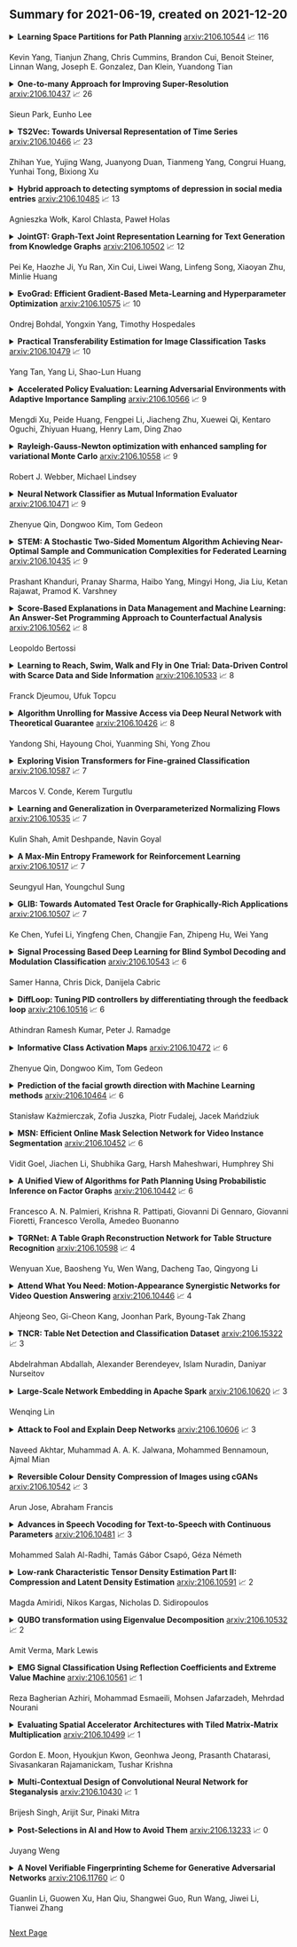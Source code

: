 ## Summary for 2021-06-19, created on 2021-12-20


<details><summary><b>Learning Space Partitions for Path Planning</b>
<a href="https://arxiv.org/abs/2106.10544">arxiv:2106.10544</a>
&#x1F4C8; 116 <br>
<p>Kevin Yang, Tianjun Zhang, Chris Cummins, Brandon Cui, Benoit Steiner, Linnan Wang, Joseph E. Gonzalez, Dan Klein, Yuandong Tian</p></summary>
<p>

**Abstract:** Path planning, the problem of efficiently discovering high-reward trajectories, often requires optimizing a high-dimensional and multimodal reward function. Popular approaches like CEM and CMA-ES greedily focus on promising regions of the search space and may get trapped in local maxima. DOO and VOOT balance exploration and exploitation, but use space partitioning strategies independent of the reward function to be optimized. Recently, LaMCTS empirically learns to partition the search space in a reward-sensitive manner for black-box optimization. In this paper, we develop a novel formal regret analysis for when and why such an adaptive region partitioning scheme works. We also propose a new path planning method LaP3 which improves the function value estimation within each sub-region, and uses a latent representation of the search space. Empirically, LaP3 outperforms existing path planning methods in 2D navigation tasks, especially in the presence of difficult-to-escape local optima, and shows benefits when plugged into the planning components of model-based RL such as PETS. These gains transfer to highly multimodal real-world tasks, where we outperform strong baselines in compiler phase ordering by up to 39% on average across 9 tasks, and in molecular design by up to 0.4 on properties on a 0-1 scale. Code is available at https://github.com/yangkevin2/neurips2021-lap3.

</p>
</details>

<details><summary><b>One-to-many Approach for Improving Super-Resolution</b>
<a href="https://arxiv.org/abs/2106.10437">arxiv:2106.10437</a>
&#x1F4C8; 26 <br>
<p>Sieun Park, Eunho Lee</p></summary>
<p>

**Abstract:** Recently, there has been discussions on the ill-posed nature of super-resolution that multiple possible reconstructions exist for a given low-resolution image. Using normalizing flows, SRflow[23] achieves state-of-the-art perceptual quality by learning the distribution of the output instead of a deterministic output to one estimate. In this paper, we adapt the concepts of SRFlow to improve GAN-based super-resolution by properly implementing the one-to-many property. We modify the generator to estimate a distribution as a mapping from random noise. We improve the content loss that hampers the perceptual training objectives. We also propose additional training techniques to further enhance the perceptual quality of generated images. Using our proposed methods, we were able to improve the performance of ESRGAN[1] in x4 perceptual SR and achieve the state-of-the-art LPIPS score in x16 perceptual extreme SR by applying our methods to RFB-ESRGAN[21].

</p>
</details>

<details><summary><b>TS2Vec: Towards Universal Representation of Time Series</b>
<a href="https://arxiv.org/abs/2106.10466">arxiv:2106.10466</a>
&#x1F4C8; 23 <br>
<p>Zhihan Yue, Yujing Wang, Juanyong Duan, Tianmeng Yang, Congrui Huang, Yunhai Tong, Bixiong Xu</p></summary>
<p>

**Abstract:** This paper presents TS2Vec, a universal framework for learning representations of time series in an arbitrary semantic level. Unlike existing methods, TS2Vec performs contrastive learning in a hierarchical way over augmented context views, which enables a robust contextual representation for each timestamp. Furthermore, to obtain the representation of an arbitrary sub-sequence in the time series, we can apply a simple aggregation over the representations of corresponding timestamps. We conduct extensive experiments on time series classification tasks to evaluate the quality of time series representations. As a result, TS2Vec achieves significant improvement over existing SOTAs of unsupervised time series representation on 125 UCR datasets and 29 UEA datasets. The learned timestamp-level representations also achieve superior results in time series forecasting and anomaly detection tasks. A linear regression trained on top of the learned representations outperforms previous SOTAs of time series forecasting. Furthermore, we present a simple way to apply the learned representations for unsupervised anomaly detection, which establishes SOTA results in the literature. The source code is publicly available at https://github.com/yuezhihan/ts2vec.

</p>
</details>

<details><summary><b>Hybrid approach to detecting symptoms of depression in social media entries</b>
<a href="https://arxiv.org/abs/2106.10485">arxiv:2106.10485</a>
&#x1F4C8; 13 <br>
<p>Agnieszka Wołk, Karol Chlasta, Paweł Holas</p></summary>
<p>

**Abstract:** Sentiment and lexical analyses are widely used to detect depression or anxiety disorders. It has been documented that there are significant differences in the language used by a person with emotional disorders in comparison to a healthy individual. Still, the effectiveness of these lexical approaches could be improved further because the current analysis focuses on what the social media entries are about, and not how they are written. In this study, we focus on aspects in which these short texts are similar to each other, and how they were created. We present an innovative approach to the depression screening problem by applying Collgram analysis, which is a known effective method of obtaining linguistic information from texts. We compare these results with sentiment analysis based on the BERT architecture. Finally, we create a hybrid model achieving a diagnostic accuracy of 71%.

</p>
</details>

<details><summary><b>JointGT: Graph-Text Joint Representation Learning for Text Generation from Knowledge Graphs</b>
<a href="https://arxiv.org/abs/2106.10502">arxiv:2106.10502</a>
&#x1F4C8; 12 <br>
<p>Pei Ke, Haozhe Ji, Yu Ran, Xin Cui, Liwei Wang, Linfeng Song, Xiaoyan Zhu, Minlie Huang</p></summary>
<p>

**Abstract:** Existing pre-trained models for knowledge-graph-to-text (KG-to-text) generation simply fine-tune text-to-text pre-trained models such as BART or T5 on KG-to-text datasets, which largely ignore the graph structure during encoding and lack elaborate pre-training tasks to explicitly model graph-text alignments. To tackle these problems, we propose a graph-text joint representation learning model called JointGT. During encoding, we devise a structure-aware semantic aggregation module which is plugged into each Transformer layer to preserve the graph structure. Furthermore, we propose three new pre-training tasks to explicitly enhance the graph-text alignment including respective text / graph reconstruction, and graph-text alignment in the embedding space via Optimal Transport. Experiments show that JointGT obtains new state-of-the-art performance on various KG-to-text datasets.

</p>
</details>

<details><summary><b>EvoGrad: Efficient Gradient-Based Meta-Learning and Hyperparameter Optimization</b>
<a href="https://arxiv.org/abs/2106.10575">arxiv:2106.10575</a>
&#x1F4C8; 10 <br>
<p>Ondrej Bohdal, Yongxin Yang, Timothy Hospedales</p></summary>
<p>

**Abstract:** Gradient-based meta-learning and hyperparameter optimization have seen significant progress recently, enabling practical end-to-end training of neural networks together with many hyperparameters. Nevertheless, existing approaches are relatively expensive as they need to compute second-order derivatives and store a longer computational graph. This cost prevents scaling them to larger network architectures. We present EvoGrad, a new approach to meta-learning that draws upon evolutionary techniques to more efficiently compute hypergradients. EvoGrad estimates hypergradient with respect to hyperparameters without calculating second-order gradients, or storing a longer computational graph, leading to significant improvements in efficiency. We evaluate EvoGrad on three substantial recent meta-learning applications, namely cross-domain few-shot learning with feature-wise transformations, noisy label learning with Meta-Weight-Net and low-resource cross-lingual learning with meta representation transformation. The results show that EvoGrad significantly improves efficiency and enables scaling meta-learning to bigger architectures such as from ResNet10 to ResNet34.

</p>
</details>

<details><summary><b>Practical Transferability Estimation for Image Classification Tasks</b>
<a href="https://arxiv.org/abs/2106.10479">arxiv:2106.10479</a>
&#x1F4C8; 10 <br>
<p>Yang Tan, Yang Li, Shao-Lun Huang</p></summary>
<p>

**Abstract:** Transferability estimation is an essential problem in transfer learning to predict how good the performance is when transferring a source model (or source task) to a target task. Recent analytical transferability metrics have been widely used for source model selection and multi-task learning. A major challenge is how to make transfereability estimation robust under the cross-domain cross-task settings. The recently proposed OTCE score solves this problem by considering both domain and task differences, with the help of transfer experiences on auxiliary tasks, which causes an efficiency overhead. In this work, we propose a practical transferability metric called JC-NCE score that dramatically improves the robustness of the task difference estimation in OTCE, thus removing the need for auxiliary tasks. Specifically, we build the joint correspondences between source and target data via solving an optimal transport problem with a ground cost considering both the sample distance and label distance, and then compute the transferability score as the negative conditional entropy of the matched labels. Extensive validations under the intra-dataset and inter-dataset transfer settings demonstrate that our JC-NCE score outperforms the auxiliary-task free version of OTCE for 7% and 12%, respectively, and is also more robust than other existing transferability metrics on average.

</p>
</details>

<details><summary><b>Accelerated Policy Evaluation: Learning Adversarial Environments with Adaptive Importance Sampling</b>
<a href="https://arxiv.org/abs/2106.10566">arxiv:2106.10566</a>
&#x1F4C8; 9 <br>
<p>Mengdi Xu, Peide Huang, Fengpei Li, Jiacheng Zhu, Xuewei Qi, Kentaro Oguchi, Zhiyuan Huang, Henry Lam, Ding Zhao</p></summary>
<p>

**Abstract:** The evaluation of rare but high-stakes events remains one of the main difficulties in obtaining reliable policies from intelligent agents, especially in large or continuous state/action spaces where limited scalability enforces the use of a prohibitively large number of testing iterations. On the other hand, a biased or inaccurate policy evaluation in a safety-critical system could potentially cause unexpected catastrophic failures during deployment. In this paper, we propose the Accelerated Policy Evaluation (APE) method, which simultaneously uncovers rare events and estimates the rare event probability in Markov decision processes. The APE method treats the environment nature as an adversarial agent and learns towards, through adaptive importance sampling, the zero-variance sampling distribution for the policy evaluation. Moreover, APE is scalable to large discrete or continuous spaces by incorporating function approximators. We investigate the convergence properties of proposed algorithms under suitable regularity conditions. Our empirical studies show that APE estimates rare event probability with a smaller variance while only using orders of magnitude fewer samples compared to baseline methods in both multi-agent and single-agent environments.

</p>
</details>

<details><summary><b>Rayleigh-Gauss-Newton optimization with enhanced sampling for variational Monte Carlo</b>
<a href="https://arxiv.org/abs/2106.10558">arxiv:2106.10558</a>
&#x1F4C8; 9 <br>
<p>Robert J. Webber, Michael Lindsey</p></summary>
<p>

**Abstract:** Variational Monte Carlo (VMC) is an approach for computing ground-state wavefunctions that has recently become more powerful due to the introduction of neural network-based wavefunction parametrizations. However, efficiently training neural wavefunctions to converge to an energy minimum remains a difficult problem. In this work, we analyze optimization and sampling methods used in VMC and introduce alterations to improve their performance. First, based on theoretical convergence analysis in a noiseless setting, we motivate a new optimizer that we call the Rayleigh-Gauss-Newton method, which can improve upon gradient descent and natural gradient descent to achieve superlinear convergence with little added computational cost. Second, in order to realize this favorable comparison in the presence of stochastic noise, we analyze the effect of sampling error on VMC parameter updates and experimentally demonstrate that it can be reduced by the parallel tempering method. In particular, we demonstrate that RGN can be made robust to energy spikes that occur when new regions of configuration space become available to the sampler over the course of optimization. Finally, putting theory into practice, we apply our enhanced optimization and sampling methods to the transverse-field Ising and XXZ models on large lattices, yielding ground-state energy estimates with remarkably high accuracy after just 200-500 parameter updates.

</p>
</details>

<details><summary><b>Neural Network Classifier as Mutual Information Evaluator</b>
<a href="https://arxiv.org/abs/2106.10471">arxiv:2106.10471</a>
&#x1F4C8; 9 <br>
<p>Zhenyue Qin, Dongwoo Kim, Tom Gedeon</p></summary>
<p>

**Abstract:** Cross-entropy loss with softmax output is a standard choice to train neural network classifiers. We give a new view of neural network classifiers with softmax and cross-entropy as mutual information evaluators. We show that when the dataset is balanced, training a neural network with cross-entropy maximises the mutual information between inputs and labels through a variational form of mutual information. Thereby, we develop a new form of softmax that also converts a classifier to a mutual information evaluator when the dataset is imbalanced. Experimental results show that the new form leads to better classification accuracy, in particular for imbalanced datasets.

</p>
</details>

<details><summary><b>STEM: A Stochastic Two-Sided Momentum Algorithm Achieving Near-Optimal Sample and Communication Complexities for Federated Learning</b>
<a href="https://arxiv.org/abs/2106.10435">arxiv:2106.10435</a>
&#x1F4C8; 9 <br>
<p>Prashant Khanduri, Pranay Sharma, Haibo Yang, Mingyi Hong, Jia Liu, Ketan Rajawat, Pramod K. Varshney</p></summary>
<p>

**Abstract:** Federated Learning (FL) refers to the paradigm where multiple worker nodes (WNs) build a joint model by using local data. Despite extensive research, for a generic non-convex FL problem, it is not clear, how to choose the WNs' and the server's update directions, the minibatch sizes, and the local update frequency, so that the WNs use the minimum number of samples and communication rounds to achieve the desired solution. This work addresses the above question and considers a class of stochastic algorithms where the WNs perform a few local updates before communication. We show that when both the WN's and the server's directions are chosen based on a stochastic momentum estimator, the algorithm requires $\tilde{\mathcal{O}}(ε^{-3/2})$ samples and $\tilde{\mathcal{O}}(ε^{-1})$ communication rounds to compute an $ε$-stationary solution. To the best of our knowledge, this is the first FL algorithm that achieves such {\it near-optimal} sample and communication complexities simultaneously. Further, we show that there is a trade-off curve between local update frequencies and local minibatch sizes, on which the above sample and communication complexities can be maintained. Finally, we show that for the classical FedAvg (a.k.a. Local SGD, which is a momentum-less special case of the STEM), a similar trade-off curve exists, albeit with worse sample and communication complexities. Our insights on this trade-off provides guidelines for choosing the four important design elements for FL algorithms, the update frequency, directions, and minibatch sizes to achieve the best performance.

</p>
</details>

<details><summary><b>Score-Based Explanations in Data Management and Machine Learning: An Answer-Set Programming Approach to Counterfactual Analysis</b>
<a href="https://arxiv.org/abs/2106.10562">arxiv:2106.10562</a>
&#x1F4C8; 8 <br>
<p>Leopoldo Bertossi</p></summary>
<p>

**Abstract:** We describe some recent approaches to score-based explanations for query answers in databases and outcomes from classification models in machine learning. The focus is on work done by the author and collaborators. Special emphasis is placed on declarative approaches based on answer-set programming to the use of counterfactual reasoning for score specification and computation. Several examples that illustrate the flexibility of these methods are shown.

</p>
</details>

<details><summary><b>Learning to Reach, Swim, Walk and Fly in One Trial: Data-Driven Control with Scarce Data and Side Information</b>
<a href="https://arxiv.org/abs/2106.10533">arxiv:2106.10533</a>
&#x1F4C8; 8 <br>
<p>Franck Djeumou, Ufuk Topcu</p></summary>
<p>

**Abstract:** We develop a learning-based control algorithm for unknown dynamical systems under very severe data limitations. Specifically, the algorithm has access to streaming data only from a single and ongoing trial. Despite the scarcity of data, we show -- through a series of examples -- that the algorithm can provide performance comparable to reinforcement learning algorithms trained over millions of environment interactions. It accomplishes such performance by effectively leveraging various forms of side information on the dynamics to reduce the sample complexity. Such side information typically comes from elementary laws of physics and qualitative properties of the system. More precisely, the algorithm approximately solves an optimal control problem encoding the system's desired behavior. To this end, it constructs and refines a differential inclusion that contains the unknown vector field of the dynamics. The differential inclusion, used in an interval Taylor-based method, enables to over-approximate the set of states the system may reach. Theoretically, we establish a bound on the suboptimality of the approximate solution with respect to the case of known dynamics. We show that the longer the trial or the more side information is available, the tighter the bound. Empirically, experiments in a high-fidelity F-16 aircraft simulator and MuJoCo's environments such as the Reacher, Swimmer, and Cheetah illustrate the algorithm's effectiveness.

</p>
</details>

<details><summary><b>Algorithm Unrolling for Massive Access via Deep Neural Network with Theoretical Guarantee</b>
<a href="https://arxiv.org/abs/2106.10426">arxiv:2106.10426</a>
&#x1F4C8; 8 <br>
<p>Yandong Shi, Hayoung Choi, Yuanming Shi, Yong Zhou</p></summary>
<p>

**Abstract:** Massive access is a critical design challenge of Internet of Things (IoT) networks. In this paper, we consider the grant-free uplink transmission of an IoT network with a multiple-antenna base station (BS) and a large number of single-antenna IoT devices. Taking into account the sporadic nature of IoT devices, we formulate the joint activity detection and channel estimation (JADCE) problem as a group-sparse matrix estimation problem. This problem can be solved by applying the existing compressed sensing techniques, which however either suffer from high computational complexities or lack of algorithm robustness. To this end, we propose a novel algorithm unrolling framework based on the deep neural network to simultaneously achieve low computational complexity and high robustness for solving the JADCE problem. Specifically, we map the original iterative shrinkage thresholding algorithm (ISTA) into an unrolled recurrent neural network (RNN), thereby improving the convergence rate and computational efficiency through end-to-end training. Moreover, the proposed algorithm unrolling approach inherits the structure and domain knowledge of the ISTA, thereby maintaining the algorithm robustness, which can handle non-Gaussian preamble sequence matrix in massive access. With rigorous theoretical analysis, we further simplify the unrolled network structure by reducing the redundant training parameters. Furthermore, we prove that the simplified unrolled deep neural network structures enjoy a linear convergence rate. Extensive simulations based on various preamble signatures show that the proposed unrolled networks outperform the existing methods in terms of the convergence rate, robustness and estimation accuracy.

</p>
</details>

<details><summary><b>Exploring Vision Transformers for Fine-grained Classification</b>
<a href="https://arxiv.org/abs/2106.10587">arxiv:2106.10587</a>
&#x1F4C8; 7 <br>
<p>Marcos V. Conde, Kerem Turgutlu</p></summary>
<p>

**Abstract:** Existing computer vision research in categorization struggles with fine-grained attributes recognition due to the inherently high intra-class variances and low inter-class variances. SOTA methods tackle this challenge by locating the most informative image regions and rely on them to classify the complete image. The most recent work, Vision Transformer (ViT), shows its strong performance in both traditional and fine-grained classification tasks. In this work, we propose a multi-stage ViT framework for fine-grained image classification tasks, which localizes the informative image regions without requiring architectural changes using the inherent multi-head self-attention mechanism. We also introduce attention-guided augmentations for improving the model's capabilities. We demonstrate the value of our approach by experimenting with four popular fine-grained benchmarks: CUB-200-2011, Stanford Cars, Stanford Dogs, and FGVC7 Plant Pathology. We also prove our model's interpretability via qualitative results.

</p>
</details>

<details><summary><b>Learning and Generalization in Overparameterized Normalizing Flows</b>
<a href="https://arxiv.org/abs/2106.10535">arxiv:2106.10535</a>
&#x1F4C8; 7 <br>
<p>Kulin Shah, Amit Deshpande, Navin Goyal</p></summary>
<p>

**Abstract:** In supervised learning, it is known that overparameterized neural networks with one hidden layer provably and efficiently learn and generalize, when trained using stochastic gradient descent with sufficiently small learning rate and suitable initialization. In contrast, the benefit of overparameterization in unsupervised learning is not well understood. Normalizing flows (NFs) constitute an important class of models in unsupervised learning for sampling and density estimation. In this paper, we theoretically and empirically analyze these models when the underlying neural network is one-hidden-layer overparameterized network. Our main contributions are two-fold: (1) On the one hand, we provide theoretical and empirical evidence that for a class of NFs containing most of the existing NF models, overparametrization hurts training. (2) On the other hand, we prove that unconstrained NFs, a recently introduced model, can efficiently learn any reasonable data distribution under minimal assumptions when the underlying network is overparametrized.

</p>
</details>

<details><summary><b>A Max-Min Entropy Framework for Reinforcement Learning</b>
<a href="https://arxiv.org/abs/2106.10517">arxiv:2106.10517</a>
&#x1F4C8; 7 <br>
<p>Seungyul Han, Youngchul Sung</p></summary>
<p>

**Abstract:** In this paper, we propose a max-min entropy framework for reinforcement learning (RL) to overcome the limitation of the soft actor-critic (SAC) algorithm implementing the maximum entropy RL in model-free sample-based learning. Whereas the maximum entropy RL guides learning for policies to reach states with high entropy in the future, the proposed max-min entropy framework aims to learn to visit states with low entropy and maximize the entropy of these low-entropy states to promote better exploration. For general Markov decision processes (MDPs), an efficient algorithm is constructed under the proposed max-min entropy framework based on disentanglement of exploration and exploitation. Numerical results show that the proposed algorithm yields drastic performance improvement over the current state-of-the-art RL algorithms.

</p>
</details>

<details><summary><b>GLIB: Towards Automated Test Oracle for Graphically-Rich Applications</b>
<a href="https://arxiv.org/abs/2106.10507">arxiv:2106.10507</a>
&#x1F4C8; 7 <br>
<p>Ke Chen, Yufei Li, Yingfeng Chen, Changjie Fan, Zhipeng Hu, Wei Yang</p></summary>
<p>

**Abstract:** Graphically-rich applications such as games are ubiquitous with attractive visual effects of Graphical User Interface (GUI) that offers a bridge between software applications and end-users. However, various types of graphical glitches may arise from such GUI complexity and have become one of the main component of software compatibility issues. Our study on bug reports from game development teams in NetEase Inc. indicates that graphical glitches frequently occur during the GUI rendering and severely degrade the quality of graphically-rich applications such as video games. Existing automated testing techniques for such applications focus mainly on generating various GUI test sequences and check whether the test sequences can cause crashes. These techniques require constant human attention to captures non-crashing bugs such as bugs causing graphical glitches. In this paper, we present the first step in automating the test oracle for detecting non-crashing bugs in graphically-rich applications. Specifically, we propose \texttt{GLIB} based on a code-based data augmentation technique to detect game GUI glitches. We perform an evaluation of \texttt{GLIB} on 20 real-world game apps (with bug reports available) and the result shows that \texttt{GLIB} can achieve 100\% precision and 99.5\% recall in detecting non-crashing bugs such as game GUI glitches. Practical application of \texttt{GLIB} on another 14 real-world games (without bug reports) further demonstrates that \texttt{GLIB} can effectively uncover GUI glitches, with 48 of 53 bugs reported by \texttt{GLIB} having been confirmed and fixed so far.

</p>
</details>

<details><summary><b>Signal Processing Based Deep Learning for Blind Symbol Decoding and Modulation Classification</b>
<a href="https://arxiv.org/abs/2106.10543">arxiv:2106.10543</a>
&#x1F4C8; 6 <br>
<p>Samer Hanna, Chris Dick, Danijela Cabric</p></summary>
<p>

**Abstract:** Blindly decoding a signal requires estimating its unknown transmit parameters, compensating for the wireless channel impairments, and identifying the modulation type. While deep learning can solve complex problems, digital signal processing (DSP) is interpretable and can be more computationally efficient. To combine both, we propose the dual path network (DPN). It consists of a signal path of DSP operations that recover the signal, and a feature path of neural networks that estimate the unknown transmit parameters. By interconnecting the paths over several recovery stages, later stages benefit from the recovered signals and reuse all the previously extracted features. The proposed design is demonstrated to provide 5% improvement in modulation classification compared to alternative designs lacking either feature sharing or access to recovered signals. The estimation results of DPN along with its blind decoding performance are shown to outperform a blind signal processing algorithm for BPSK and QPSK on a simulated dataset. An over-the-air software-defined-radio capture was used to verify DPN results at high SNRs. DPN design can process variable length inputs and is shown to outperform relying on fixed length inputs with prediction averaging on longer signals by up to 15% in modulation classification.

</p>
</details>

<details><summary><b>DiffLoop: Tuning PID controllers by differentiating through the feedback loop</b>
<a href="https://arxiv.org/abs/2106.10516">arxiv:2106.10516</a>
&#x1F4C8; 6 <br>
<p>Athindran Ramesh Kumar, Peter J. Ramadge</p></summary>
<p>

**Abstract:** Since most industrial control applications use PID controllers, PID tuning and anti-windup measures are significant problems. This paper investigates tuning the feedback gains of a PID controller via back-calculation and automatic differentiation tools. In particular, we episodically use a cost function to generate gradients and perform gradient descent to improve controller performance. We provide a theoretical framework for analyzing this non-convex optimization and establish a relationship between back-calculation and disturbance feedback policies. We include numerical experiments on linear systems with actuator saturation to show the efficacy of this approach.

</p>
</details>

<details><summary><b>Informative Class Activation Maps</b>
<a href="https://arxiv.org/abs/2106.10472">arxiv:2106.10472</a>
&#x1F4C8; 6 <br>
<p>Zhenyue Qin, Dongwoo Kim, Tom Gedeon</p></summary>
<p>

**Abstract:** We study how to evaluate the quantitative information content of a region within an image for a particular label. To this end, we bridge class activation maps with information theory. We develop an informative class activation map (infoCAM). Given a classification task, infoCAM depict how to accumulate information of partial regions to that of the entire image toward a label. Thus, we can utilise infoCAM to locate the most informative features for a label. When applied to an image classification task, infoCAM performs better than the traditional classification map in the weakly supervised object localisation task. We achieve state-of-the-art results on Tiny-ImageNet.

</p>
</details>

<details><summary><b>Prediction of the facial growth direction with Machine Learning methods</b>
<a href="https://arxiv.org/abs/2106.10464">arxiv:2106.10464</a>
&#x1F4C8; 6 <br>
<p>Stanisław Kaźmierczak, Zofia Juszka, Piotr Fudalej, Jacek Mańdziuk</p></summary>
<p>

**Abstract:** First attempts of prediction of the facial growth (FG) direction were made over half of a century ago. Despite numerous attempts and elapsed time, a satisfactory method has not been established yet and the problem still poses a challenge for medical experts. To our knowledge, this paper is the first Machine Learning approach to the prediction of FG direction. Conducted data analysis reveals the inherent complexity of the problem and explains the reasons of difficulty in FG direction prediction based on 2D X-ray images. To perform growth forecasting, we employ a wide range of algorithms, from logistic regression, through tree ensembles to neural networks and consider three, slightly different, problem formulations. The resulting classification accuracy varies between 71% and 75%.

</p>
</details>

<details><summary><b>MSN: Efficient Online Mask Selection Network for Video Instance Segmentation</b>
<a href="https://arxiv.org/abs/2106.10452">arxiv:2106.10452</a>
&#x1F4C8; 6 <br>
<p>Vidit Goel, Jiachen Li, Shubhika Garg, Harsh Maheshwari, Humphrey Shi</p></summary>
<p>

**Abstract:** In this work we present a novel solution for Video Instance Segmentation(VIS), that is automatically generating instance level segmentation masks along with object class and tracking them in a video. Our method improves the masks from segmentation and propagation branches in an online manner using the Mask Selection Network (MSN) hence limiting the noise accumulation during mask tracking. We propose an effective design of MSN by using patch-based convolutional neural network. The network is able to distinguish between very subtle differences between the masks and choose the better masks out of the associated masks accurately. Further, we make use of temporal consistency and process the video sequences in both forward and reverse manner as a post processing step to recover lost objects. The proposed method can be used to adapt any video object segmentation method for the task of VIS. Our method achieves a score of 49.1 mAP on 2021 YouTube-VIS Challenge and was ranked third place among more than 30 global teams. Our code will be available at https://github.com/SHI-Labs/Mask-Selection-Networks.

</p>
</details>

<details><summary><b>A Unified View of Algorithms for Path Planning Using Probabilistic Inference on Factor Graphs</b>
<a href="https://arxiv.org/abs/2106.10442">arxiv:2106.10442</a>
&#x1F4C8; 6 <br>
<p>Francesco A. N. Palmieri, Krishna R. Pattipati, Giovanni Di Gennaro, Giovanni Fioretti, Francesco Verolla, Amedeo Buonanno</p></summary>
<p>

**Abstract:** Even if path planning can be solved using standard techniques from dynamic programming and control, the problem can also be approached using probabilistic inference. The algorithms that emerge using the latter framework bear some appealing characteristics that qualify the probabilistic approach as a powerful alternative to the more traditional control formulations. The idea of using estimation on stochastic models to solve control problems is not new and the inference approach considered here falls under the rubric of Active Inference (AI) and Control as Inference (CAI). In this work, we look at the specific recursions that arise from various cost functions that, although they may appear similar in scope, bear noticeable differences, at least when applied to typical path planning problems. We start by posing the path planning problem on a probabilistic factor graph, and show how the various algorithms translate into specific message composition rules. We then show how this unified approach, presented both in probability space and in log space, provides a very general framework that includes the Sum-product, the Max-product, Dynamic programming and mixed Reward/Entropy criteria-based algorithms. The framework also expands algorithmic design options for smoother or sharper policy distributions, including generalized Sum/Max-product algorithm, a Smooth Dynamic programming algorithm and modified versions of the Reward/Entropy recursions. We provide a comprehensive table of recursions and a comparison through simulations, first on a synthetic small grid with a single goal with obstacles, and then on a grid extrapolated from a real-world scene with multiple goals and a semantic map.

</p>
</details>

<details><summary><b>TGRNet: A Table Graph Reconstruction Network for Table Structure Recognition</b>
<a href="https://arxiv.org/abs/2106.10598">arxiv:2106.10598</a>
&#x1F4C8; 4 <br>
<p>Wenyuan Xue, Baosheng Yu, Wen Wang, Dacheng Tao, Qingyong Li</p></summary>
<p>

**Abstract:** A table arranging data in rows and columns is a very effective data structure, which has been widely used in business and scientific research. Considering large-scale tabular data in online and offline documents, automatic table recognition has attracted increasing attention from the document analysis community. Though human can easily understand the structure of tables, it remains a challenge for machines to understand that, especially due to a variety of different table layouts and styles. Existing methods usually model a table as either the markup sequence or the adjacency matrix between different table cells, failing to address the importance of the logical location of table cells, e.g., a cell is located in the first row and the second column of the table. In this paper, we reformulate the problem of table structure recognition as the table graph reconstruction, and propose an end-to-end trainable table graph reconstruction network (TGRNet) for table structure recognition. Specifically, the proposed method has two main branches, a cell detection branch and a cell logical location branch, to jointly predict the spatial location and the logical location of different cells. Experimental results on three popular table recognition datasets and a new dataset with table graph annotations (TableGraph-350K) demonstrate the effectiveness of the proposed TGRNet for table structure recognition. Code and annotations will be made publicly available.

</p>
</details>

<details><summary><b>Attend What You Need: Motion-Appearance Synergistic Networks for Video Question Answering</b>
<a href="https://arxiv.org/abs/2106.10446">arxiv:2106.10446</a>
&#x1F4C8; 4 <br>
<p>Ahjeong Seo, Gi-Cheon Kang, Joonhan Park, Byoung-Tak Zhang</p></summary>
<p>

**Abstract:** Video Question Answering is a task which requires an AI agent to answer questions grounded in video. This task entails three key challenges: (1) understand the intention of various questions, (2) capturing various elements of the input video (e.g., object, action, causality), and (3) cross-modal grounding between language and vision information. We propose Motion-Appearance Synergistic Networks (MASN), which embed two cross-modal features grounded on motion and appearance information and selectively utilize them depending on the question's intentions. MASN consists of a motion module, an appearance module, and a motion-appearance fusion module. The motion module computes the action-oriented cross-modal joint representations, while the appearance module focuses on the appearance aspect of the input video. Finally, the motion-appearance fusion module takes each output of the motion module and the appearance module as input, and performs question-guided fusion. As a result, MASN achieves new state-of-the-art performance on the TGIF-QA and MSVD-QA datasets. We also conduct qualitative analysis by visualizing the inference results of MASN. The code is available at https://github.com/ahjeongseo/MASN-pytorch.

</p>
</details>

<details><summary><b>TNCR: Table Net Detection and Classification Dataset</b>
<a href="https://arxiv.org/abs/2106.15322">arxiv:2106.15322</a>
&#x1F4C8; 3 <br>
<p>Abdelrahman Abdallah, Alexander Berendeyev, Islam Nuradin, Daniyar Nurseitov</p></summary>
<p>

**Abstract:** We present TNCR, a new table dataset with varying image quality collected from free websites. The TNCR dataset can be used for table detection in scanned document images and their classification into 5 different classes. TNCR contains 9428 high-quality labeled images. In this paper, we have implemented state-of-the-art deep learning-based methods for table detection to create several strong baselines. Cascade Mask R-CNN with ResNeXt-101-64x4d Backbone Network achieves the highest performance compared to other methods with a precision of 79.7%, recall of 89.8%, and f1 score of 84.4% on the TNCR dataset. We have made TNCR open source in the hope of encouraging more deep learning approaches to table detection, classification, and structure recognition. The dataset and trained model checkpoints are available at https://github.com/abdoelsayed2016/TNCR_Dataset.

</p>
</details>

<details><summary><b>Large-Scale Network Embedding in Apache Spark</b>
<a href="https://arxiv.org/abs/2106.10620">arxiv:2106.10620</a>
&#x1F4C8; 3 <br>
<p>Wenqing Lin</p></summary>
<p>

**Abstract:** Network embedding has been widely used in social recommendation and network analysis, such as recommendation systems and anomaly detection with graphs. However, most of previous approaches cannot handle large graphs efficiently, due to that (i) computation on graphs is often costly and (ii) the size of graph or the intermediate results of vectors could be prohibitively large, rendering it difficult to be processed on a single machine. In this paper, we propose an efficient and effective distributed algorithm for network embedding on large graphs using Apache Spark, which recursively partitions a graph into several small-sized subgraphs to capture the internal and external structural information of nodes, and then computes the network embedding for each subgraph in parallel. Finally, by aggregating the outputs on all subgraphs, we obtain the embeddings of nodes in a linear cost. After that, we demonstrate in various experiments that our proposed approach is able to handle graphs with billions of edges within a few hours and is at least 4 times faster than the state-of-the-art approaches. Besides, it achieves up to $4.25\%$ and $4.27\%$ improvements on link prediction and node classification tasks respectively. In the end, we deploy the proposed algorithms in two online games of Tencent with the applications of friend recommendation and item recommendation, which improve the competitors by up to $91.11\%$ in running time and up to $12.80\%$ in the corresponding evaluation metrics.

</p>
</details>

<details><summary><b>Attack to Fool and Explain Deep Networks</b>
<a href="https://arxiv.org/abs/2106.10606">arxiv:2106.10606</a>
&#x1F4C8; 3 <br>
<p>Naveed Akhtar, Muhammad A. A. K. Jalwana, Mohammed Bennamoun, Ajmal Mian</p></summary>
<p>

**Abstract:** Deep visual models are susceptible to adversarial perturbations to inputs. Although these signals are carefully crafted, they still appear noise-like patterns to humans. This observation has led to the argument that deep visual representation is misaligned with human perception. We counter-argue by providing evidence of human-meaningful patterns in adversarial perturbations. We first propose an attack that fools a network to confuse a whole category of objects (source class) with a target label. Our attack also limits the unintended fooling by samples from non-sources classes, thereby circumscribing human-defined semantic notions for network fooling. We show that the proposed attack not only leads to the emergence of regular geometric patterns in the perturbations, but also reveals insightful information about the decision boundaries of deep models. Exploring this phenomenon further, we alter the `adversarial' objective of our attack to use it as a tool to `explain' deep visual representation. We show that by careful channeling and projection of the perturbations computed by our method, we can visualize a model's understanding of human-defined semantic notions. Finally, we exploit the explanability properties of our perturbations to perform image generation, inpainting and interactive image manipulation by attacking adversarialy robust `classifiers'.In all, our major contribution is a novel pragmatic adversarial attack that is subsequently transformed into a tool to interpret the visual models. The article also makes secondary contributions in terms of establishing the utility of our attack beyond the adversarial objective with multiple interesting applications.

</p>
</details>

<details><summary><b>Reversible Colour Density Compression of Images using cGANs</b>
<a href="https://arxiv.org/abs/2106.10542">arxiv:2106.10542</a>
&#x1F4C8; 3 <br>
<p>Arun Jose, Abraham Francis</p></summary>
<p>

**Abstract:** Image compression using colour densities is historically impractical to decompress losslessly. We examine the use of conditional generative adversarial networks in making this transformation more feasible, through learning a mapping between the images and a loss function to train on. We show that this method is effective at producing visually lossless generations, indicating that efficient colour compression is viable.

</p>
</details>

<details><summary><b>Advances in Speech Vocoding for Text-to-Speech with Continuous Parameters</b>
<a href="https://arxiv.org/abs/2106.10481">arxiv:2106.10481</a>
&#x1F4C8; 3 <br>
<p>Mohammed Salah Al-Radhi, Tamás Gábor Csapó, Géza Németh</p></summary>
<p>

**Abstract:** Vocoders received renewed attention as main components in statistical parametric text-to-speech (TTS) synthesis and speech transformation systems. Even though there are vocoding techniques give almost accepted synthesized speech, their high computational complexity and irregular structures are still considered challenging concerns, which yield a variety of voice quality degradation. Therefore, this paper presents new techniques in a continuous vocoder, that is all features are continuous and presents a flexible speech synthesis system. First, a new continuous noise masking based on the phase distortion is proposed to eliminate the perceptual impact of the residual noise and letting an accurate reconstruction of noise characteristics. Second, we addressed the need of neural sequence to sequence modeling approach for the task of TTS based on recurrent networks. Bidirectional long short-term memory (LSTM) and gated recurrent unit (GRU) are studied and applied to model continuous parameters for more natural-sounding like a human. The evaluation results proved that the proposed model achieves the state-of-the-art performance of the speech synthesis compared with the other traditional methods.

</p>
</details>

<details><summary><b>Low-rank Characteristic Tensor Density Estimation Part II: Compression and Latent Density Estimation</b>
<a href="https://arxiv.org/abs/2106.10591">arxiv:2106.10591</a>
&#x1F4C8; 2 <br>
<p>Magda Amiridi, Nikos Kargas, Nicholas D. Sidiropoulos</p></summary>
<p>

**Abstract:** Learning generative probabilistic models is a core problem in machine learning, which presents significant challenges due to the curse of dimensionality. This paper proposes a joint dimensionality reduction and non-parametric density estimation framework, using a novel estimator that can explicitly capture the underlying distribution of appropriate reduced-dimension representations of the input data. The idea is to jointly design a nonlinear dimensionality reducing auto-encoder to model the training data in terms of a parsimonious set of latent random variables, and learn a canonical low-rank tensor model of the joint distribution of the latent variables in the Fourier domain. The proposed latent density model is non-parametric and universal, as opposed to the predefined prior that is assumed in variational auto-encoders. Joint optimization of the auto-encoder and the latent density estimator is pursued via a formulation which learns both by minimizing a combination of the negative log-likelihood in the latent domain and the auto-encoder reconstruction loss. We demonstrate that the proposed model achieves very promising results on toy, tabular, and image datasets on regression tasks, sampling, and anomaly detection.

</p>
</details>

<details><summary><b>QUBO transformation using Eigenvalue Decomposition</b>
<a href="https://arxiv.org/abs/2106.10532">arxiv:2106.10532</a>
&#x1F4C8; 2 <br>
<p>Amit Verma, Mark Lewis</p></summary>
<p>

**Abstract:** Quadratic Unconstrained Binary Optimization (QUBO) is a general-purpose modeling framework for combinatorial optimization problems and is a requirement for quantum annealers. This paper utilizes the eigenvalue decomposition of the underlying Q matrix to alter and improve the search process by extracting the information from dominant eigenvalues and eigenvectors to implicitly guide the search towards promising areas of the solution landscape. Computational results on benchmark datasets illustrate the efficacy of our routine demonstrating significant performance improvements on problems with dominant eigenvalues.

</p>
</details>

<details><summary><b>EMG Signal Classification Using Reflection Coefficients and Extreme Value Machine</b>
<a href="https://arxiv.org/abs/2106.10561">arxiv:2106.10561</a>
&#x1F4C8; 1 <br>
<p>Reza Bagherian Azhiri, Mohammad Esmaeili, Mohsen Jafarzadeh, Mehrdad Nourani</p></summary>
<p>

**Abstract:** Electromyography is a promising approach to the gesture recognition of humans if an efficient classifier with high accuracy is available. In this paper, we propose to utilize Extreme Value Machine (EVM) as a high-performance algorithm for the classification of EMG signals. We employ reflection coefficients obtained from an Autoregressive (AR) model to train a set of classifiers. Our experimental results indicate that EVM has better accuracy in comparison to the conventional classifiers approved in the literature based on K-Nearest Neighbors (KNN) and Support Vector Machine (SVM).

</p>
</details>

<details><summary><b>Evaluating Spatial Accelerator Architectures with Tiled Matrix-Matrix Multiplication</b>
<a href="https://arxiv.org/abs/2106.10499">arxiv:2106.10499</a>
&#x1F4C8; 1 <br>
<p>Gordon E. Moon, Hyoukjun Kwon, Geonhwa Jeong, Prasanth Chatarasi, Sivasankaran Rajamanickam, Tushar Krishna</p></summary>
<p>

**Abstract:** There is a growing interest in custom spatial accelerators for machine learning applications. These accelerators employ a spatial array of processing elements (PEs) interacting via custom buffer hierarchies and networks-on-chip. The efficiency of these accelerators comes from employing optimized dataflow (i.e., spatial/temporal partitioning of data across the PEs and fine-grained scheduling) strategies to optimize data reuse. The focus of this work is to evaluate these accelerator architectures using a tiled general matrix-matrix multiplication (GEMM) kernel. To do so, we develop a framework that finds optimized mappings (dataflow and tile sizes) for a tiled GEMM for a given spatial accelerator and workload combination, leveraging an analytical cost model for runtime and energy. Our evaluations over five spatial accelerators demonstrate that the tiled GEMM mappings systematically generated by our framework achieve high performance on various GEMM workloads and accelerators.

</p>
</details>

<details><summary><b>Multi-Contextual Design of Convolutional Neural Network for Steganalysis</b>
<a href="https://arxiv.org/abs/2106.10430">arxiv:2106.10430</a>
&#x1F4C8; 1 <br>
<p>Brijesh Singh, Arijit Sur, Pinaki Mitra</p></summary>
<p>

**Abstract:** In recent times, deep learning-based steganalysis classifiers became popular due to their state-of-the-art performance. Most deep steganalysis classifiers usually extract noise residuals using high-pass filters as preprocessing steps and feed them to their deep model for classification. It is observed that recent steganographic embedding does not always restrict their embedding in the high-frequency zone; instead, they distribute it as per embedding policy. Therefore, besides noise residual, learning the embedding zone is another challenging task. In this work, unlike the conventional approaches, the proposed model first extracts the noise residual using learned denoising kernels to boost the signal-to-noise ratio. After preprocessing, the sparse noise residuals are fed to a novel Multi-Contextual Convolutional Neural Network (M-CNET) that uses heterogeneous context size to learn the sparse and low-amplitude representation of noise residuals. The model performance is further improved by incorporating the Self-Attention module to focus on the areas prone to steganalytic embedding. A set of comprehensive experiments is performed to show the proposed scheme's efficacy over the prior arts. Besides, an ablation study is given to justify the contribution of various modules of the proposed architecture.

</p>
</details>

<details><summary><b>Post-Selections in AI and How to Avoid Them</b>
<a href="https://arxiv.org/abs/2106.13233">arxiv:2106.13233</a>
&#x1F4C8; 0 <br>
<p>Juyang Weng</p></summary>
<p>

**Abstract:** Neural network based Artificial Intelligence (AI) has reported increasing scales in experiments. However, this paper raises a rarely reported stage in such experiments called Post-Selection alter the reader to several possible protocol flaws that may result in misleading results. All AI methods fall into two broad schools, connectionist and symbolic. The Post-Selection fall into two kinds, Post-Selection Using Validation Sets (PSUVS) and Post-Selection Using Test Sets (PSUTS). Each kind has two types of post-selectors, machines and humans. The connectionist school received criticisms for its "black box" and now the Post-Selection; but the seemingly "clean" symbolic school seems more brittle because of its human PSUTS. This paper first presents a controversial view: all static "big data" are non-scalable. We then analyze why error-backprop from randomly initialized weights suffers from severe local minima, why PSUVS lacks cross-validation, why PSUTS violates well-established protocols, and why every paper involved should transparently report the Post-Selection stage. To avoid future pitfalls in AI competitions, this paper proposes a new AI metrics, called developmental errors for all networks trained, under Three Learning Conditions: (1) an incremental learning architecture (due to a "big data" flaw), (2) a training experience and (3) a limited amount of computational resources. Developmental Networks avoid Post-Selections because they automatically discover context-rules on the fly by generating emergent Turing machines (not black boxes) that are optimal in the sense of maximum-likelihood across lifetime, conditioned on the Three Learning Conditions.

</p>
</details>

<details><summary><b>A Novel Verifiable Fingerprinting Scheme for Generative Adversarial Networks</b>
<a href="https://arxiv.org/abs/2106.11760">arxiv:2106.11760</a>
&#x1F4C8; 0 <br>
<p>Guanlin Li, Guowen Xu, Han Qiu, Shangwei Guo, Run Wang, Jiwei Li, Tianwei Zhang</p></summary>
<p>

**Abstract:** This paper presents a novel fingerprinting scheme for the Intellectual Property (IP) protection of Generative Adversarial Networks (GANs). Prior solutions for classification models adopt adversarial examples as the fingerprints, which can raise stealthiness and robustness problems when they are applied to the GAN models. Our scheme constructs a composite deep learning model from the target GAN and a classifier. Then we generate stealthy fingerprint samples from this composite model, and register them to the classifier for effective ownership verification. This scheme inspires three concrete methodologies to practically protect the modern GAN models. Theoretical analysis proves that these methods can satisfy different security requirements necessary for IP protection. We also conduct extensive experiments to show that our solutions outperform existing strategies in terms of stealthiness, functionality-preserving and unremovability.

</p>
</details>


[Next Page](2021/2021-06/2021-06-18.md)

